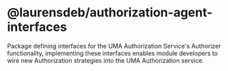 # @laurensdeb/authorization-agent-interfaces
Package defining interfaces for the UMA Authorization Service's Authorizer functionality, implementing these interfaces
enables module developers to wire new Authorization strategies into the UMA Authorization service.